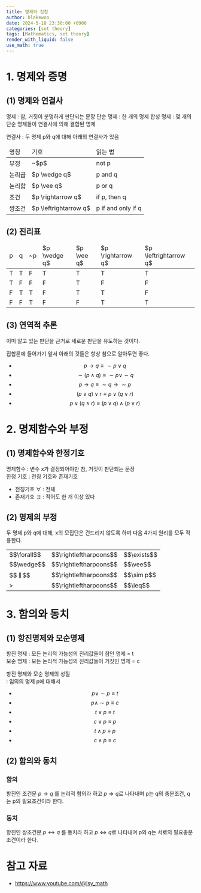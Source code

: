 ```yaml
---
title: 명제와 집합
author: blakewoo
date: 2024-5-18 23:30:00 +0900
categories: [set theory]
tags: [Mathematics, set theory] 
render_with_liquid: false
use_math: true
---
```



# 1. 명제와 증명
## (1) 명제와 연결사
명제 : 참, 거짓이 분명하게 판단되는 문장
단순 명제 : 한 개의 명제
합성 명제 : 몇 개의 단순 명제들이 연결사에 의해 결합된 명제

연결사 : 두 명제 p와 q에 대해 아래의 연결사가 있음
<table>
<thead>
<tr>
<td>
명칭
</td>
<td>
기호
</td>
<td>
읽는 법
</td>
</tr>
</thead>
<tbody>
<tr>
<td>
부정
</td>
<td>
~$p$
</td>
<td>
not p
</td>
</tr>
<tr>
<td>
논리곱
</td>
<td>
$p \wedge q$
</td>
<td>
p and q
</td>
</tr>
<tr>
<td>
논리합
</td>
<td>
$p \vee q$
</td>
<td>
p or q
</td>
</tr>
<tr>
<td>
조건
</td>
<td>
$p \rightarrow q$
</td>
<td>
if p, then q
</td>
</tr>
<tr>
<td>
쌍조건
</td>
<td>
$p \leftrightarrow q$
</td>
<td>
p if and only if q
</td>
</tr>
</tbody>
</table>

## (2) 진리표
<table>
<thead>
<tr><td>p</td><td>q</td><td>~p</td><td>$p \wedge q$</td><td>$p \vee q$</td><td>$p \rightarrow q$</td><td>$p \leftrightarrow q$</td>
</tr>
</thead>
<tbody>
<tr><td>T</td><td>T</td><td>F</td><td>T</td><td>T</td><td>T</td><td>T</td>
</tr>
<tr><td>T</td><td>F</td><td>F</td><td>F</td><td>T</td><td>F</td><td>F</td>
</tr>
<tr><td>F</td><td>T</td><td>T</td><td>F</td><td>T</td><td>T</td><td>F</td>
</tr>
<tr><td>F</td><td>F</td><td>T</td><td>F</td><td>F</td><td>T</td><td>T</td>
</tr>
</tbody>
</table>

## (3) 연역적 추론
이미 알고 있는 판단을 근거로 새로운 판단을 유도하는 것이다.

집합론에 들어가기 앞서 아래의 것들은 항상 참으로 알아두면 좋다.
- $$ p \rightarrow q \equiv \sim p \vee q $$
- $$ \sim (p\wedge q) \equiv \sim p \vee \sim q $$
- $$ p \rightarrow q \equiv \sim q \rightarrow \sim p $$
- $$ (p \vee q)\vee r \equiv p \vee (q\vee r) $$
- $$ p \vee (q \wedge r) \equiv (p\vee q) \wedge (p \vee r) $$


# 2. 명제함수와 부정
## (1) 명제함수와 한정기호
명제함수 : 변수 x가 결정되어야만 참, 거짓이 판단되는 문장   
한정 기호 : 전칭 기호와 존재기호   
- 전칭기호 $\forall$ : 전체
- 존재기호 $\exists$ : 적어도 한 개 이상 있다

## (2) 명제의 부정
두 명제 p와 q에 대해, x의 모집단은 건드리지 않도록 하며 다음 4가지 원리를 모두 적용한다.
<table>
<tbody>
<tr>
<td>$$\forall$$</td><td>$$\rightleftharpoons$$</td><td>$$\exists$$</td>
</tr>
<tr>
<td>$$\wedge$$</td><td>$$\rightleftharpoons$$</td><td>$$\vee$$</td>
</tr>
<tr>
<td>$$ㅔ$$</td><td>$$\rightleftharpoons$$</td><td>$$\sim p$$</td>
</tr>
<tr>
<td>></td><td>$$\rightleftharpoons$$</td><td>$$\leq$$</td>
</tr>
</tbody>
</table>

# 3. 함의와 동치
## (1) 항진명제와 모순명제
항진 명제 : 모든 논리적 가능성의 진리값들이 참인 명제 = t   
모순 명제 : 모든 논리적 가능성의 진리값들이 거짓인 명제 = c   

항진 명제와 모순 명제의 성질   
: 임의의 명제 p에 대해서   
- $$ p \vee \sim p \equiv t $$
- $$ p \wedge \sim p \equiv c $$
- $$ t \vee p \equiv t $$
- $$ c \vee p \equiv p $$
- $$ t \wedge p \equiv p $$
- $$ c \wedge p \equiv c $$

## (2) 함의와 동치
### 함의
항진인 조건문 $p \rightarrow q$ 를 논리적 함의라 하고
$p \Rightarrow q$로 나타내며 p는 q의 충분조건, q는 p의 필요조건이라 한다.

### 동치
항진인 쌍조건문 $p \leftrightarrow q$ 를 동치라 하고
$p \Leftrightarrow q$로 나타내며 p와 q는 서로의 필요충분조건이라 한다.

# 참고 자료
- https://www.youtube.com/@lsy_math
